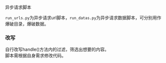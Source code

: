 异步请求脚本  

`run_urls.py`为异步请求url脚本，`run_datas.py`为异步请求数据脚本，可分别用作爆破目录，爆破数据。

### 改写  
自行改写handle()方法内的过滤，筛选出想要的内容。  
脚本需根据自身需求修改代码。  